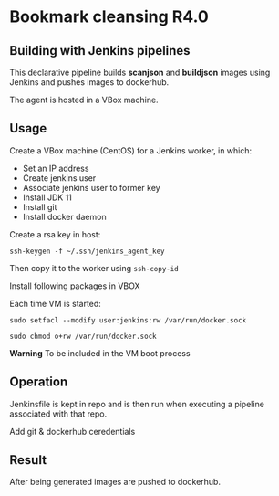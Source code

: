 # Bookmark cleansing R4.0

## Building with Jenkins pipelines

This declarative pipeline builds __scanjson__ and __buildjson__ images using Jenkins and pushes images to dockerhub.

The agent is hosted in a VBox machine.

## Usage

Create a VBox machine (CentOS) for a Jenkins worker, in which:

* Set an IP address
* Create jenkins user
* Associate jenkins user to former key
* Install JDK 11
* Install git
* Install docker daemon

Create a rsa key in host:

`ssh-keygen -f ~/.ssh/jenkins_agent_key`

Then copy it to the worker using `ssh-copy-id`

Install following packages in VBOX

Each time VM is started:

`sudo setfacl --modify user:jenkins:rw /var/run/docker.sock`

`sudo chmod o+rw /var/run/docker.sock`

__Warning__
To be included in the VM boot process

## Operation

Jenkinsfile is kept in repo and is then run when executing a pipeline associated with that repo.

Add git & dockerhub ceredentials

## Result

After being generated images are pushed to dockerhub.

